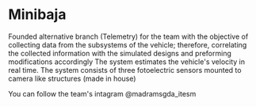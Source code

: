 # Minibaja
Founded alternative branch (Telemetry) for the team with the objective of collecting data from the subsystems of the vehicle; therefore, correlating the collected information with the simulated designs and preforming modifications accordingly
The system estimates the vehicle's velocity in real time.
The system consists of three fotoelectric sensors mounted to camera like structures (made in house)

You can follow the team's intagram @madramsgda_itesm
